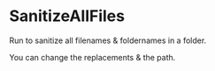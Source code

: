 # SanitizeAllFiles
Run to sanitize all filenames & foldernames in a folder.

You can change the replacements & the path.